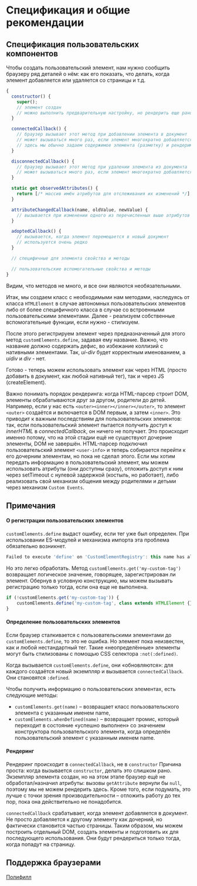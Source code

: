 # Спецификация и общие рекомендации

## Спецификация пользовательских компонентов

Чтобы создать пользовательский элемент, нам нужно сообщить браузеру ряд деталей о нём: как его показать, что делать, когда элемент добавляется или удаляется со страницы и т.д.

```js
{
  constructor() {
    super();
    // элемент создан
    // можно выполнить предварительную настройку, но рендерить еще рано
  }

  connectedCallback() {
    // браузер вызывает этот метод при добавлении элемента в документ
    // может вызываться много раз, если элемент многократно добавляется/удаляется
    // здесь мы обычно задаем содержимое элемента (разметку) и рендерим его
  }

  disconnectedCallback() {
    // браузер вызывает этот метод при удалении элемента из документа
    // может вызываться много раз, если элемент многократно добавляется/удаляется
  }

  static get observedAttributes() {
    return [/* массив имён атрибутов для отслеживания их изменений */];
  }

  attributeChangedCallback(name, oldValue, newValue) {
    // вызывается при изменении одного из перечисленных выше атрибутов
  }

  adoptedCallback() {
    // вызывается, когда элемент перемещается в новый документ
    // используется очень редко
  }

  // специфичные для элемента свойства и методы

  // пользовательские вспомогательные свойства и методы
}
```

Видим, что методов не много, и все они являются необязательными.

Итак, мы создаем класс с необходимыми нам методами, наследуясь от класса `HTMLElement` в случае автономных пользовательских элементов либо от более специфичного класса в случае со встроенными пользовательскими элементами. Далее - реализуем собственные вспомогательные функции, если нужно - стилизуем.

После этого регистрируем элемент через предназначенный для этого метод `customElements.define`, задавая ему название. Важно, что название должно содержать дефис, во избежание коллизий с нативными элементами. Так, *ui-div* будет корректным именованием, а *uidiv* и *div* - нет.

Готово - теперь можем использовать элемент как через HTML (просто добавить в документ, как любой нативный тег), так и через JS (createElement).

Важно понимать порядок рендеринга: когда HTML-парсер строит DOM, элементы обрабатываются друг за другом, родители до детей. Например, если у нас есть `<outer><inner></inner></outer>`, то элемент `<outer>` создаётся и включается в DOM первым, а затем `<inner>`. Это приводит к важным последствиям для пользовательских элементов: так, если пользовательский элемент пытается получить доступ к *innerHTML* в *connectedCallback*, он ничего не получает. Это происходит именно потому, что на этой стадии ещё не существуют дочерние элементы, DOM не завершён. HTML-парсер подключил пользовательский элемент `<user-info>` и теперь собирается перейти к его дочерним элементам, но пока не сделал этого. Если мы хотим передать информацию в пользовательский элемент, мы можем использовать атрибуты (они доступны сразу), отложить доступ к ним через setTimeout с нулевой задержкой (костыль, но работает), либо реализовать свой механизм общения между родителями и детьми через механизм `Custom Events`.

## Примечания

#### О регистрации пользовательских элементов

`customElements.define` выдаст ошибку, если тег уже был определен. При использовании ES-модулей и механизма импорта эта проблема обязательно возникнет.

```js
Failed to execute 'define' on 'CustomElementRegistry': this name has already been used with this registry
```

Но это легко обработать. Метод `customElements.get('my-custom-tag')` возвращает логическое значение, говорящее, зарегистрирован ли элемент. Обернув в условную конструкцию, мы можем вызывать регистрацию только тогда, если она еще не выполнена.

```js
if (!customElements.get('my-custom-tag')) {
    customElements.define('my-custom-tag', class extends HTMLElement {});
}
```

#### Определение пользовательских элементов

Если браузер сталкивается с пользовательскими элементами до `customElements.define`, то это не ошибка. Но элемент пока неизвестен, как и любой нестандартный тег. Такие «неопределённые» элементы могут быть стилизованы с помощью CSS селектора `:not(:defined)`.

Когда вызывается `customElements.define`, они «обновляются»: для каждого создаётся новый экземпляр и вызывается `connectedCallback`. Они становятся `:defined`.

Чтобы получить информацию о пользовательских элементах, есть следующие методы:
- `customElements.get(name)` – возвращает класс пользовательского элемента с указанным именем name,
- `customElements.whenDefined(name)` – возвращает промис, который переходит в состояние «успешно выполнен» со значением конструктора пользовательского элемента, когда определён пользовательский элемент с указанным именем name.

#### Рендеринг

Рендеринг происходит в `connectedCallback`, не в `constructor` Причина проста: когда вызывается `constructor`, делать это слишком рано. Экземпляр элемента создан, но на этом этапе браузер ещё не обработал/назначил атрибуты: вызовы `getAttribute` вернули бы `null`, поэтому мы не можем рендерить здесь. Кроме того, если подумать, это лучше с точки зрения производительности – отложить работу до тех пор, пока она действительно не понадобится.

`connectedCallback` срабатывает, когда элемент добавляется в документ. Не просто добавляется к другому элементу как дочерний, но фактически становится частью страницы. Таким образом, мы можем построить отдельный DOM, создать элементы и подготовить их для последующего использования. Они будут рендериться только тогда, когда попадут на страницу.


## Поддержка браузерами

[Полифилл](https://github.com/webcomponents/polyfills/tree/master/packages/custom-elements)
